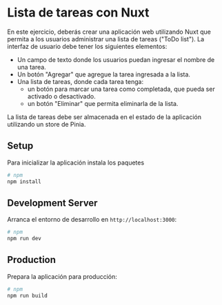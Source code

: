 # Lista de tareas con Nuxt

En este ejercicio, deberás crear una aplicación web utilizando Nuxt que permita a los usuarios administrar una lista de tareas ("ToDo list"). La interfaz de usuario debe tener los siguientes elementos:

* Un campo de texto donde los usuarios puedan ingresar el nombre de una tarea.
* Un botón "Agregar" que agregue la tarea ingresada a la lista.
* Una lista de tareas, donde cada tarea tenga:
    - un botón para marcar una tarea como completada, que pueda ser activado o desactivado.
    - un botón "Eliminar" que permita eliminarla de la lista.

La lista de tareas debe ser almacenada en el estado de la aplicación utilizando un store de Pinia.

## Setup

Para inicializar la aplicación instala los paquetes

```bash
# npm
npm install
```

## Development Server

Arranca el entorno de desarrollo en `http://localhost:3000`:

```bash
# npm
npm run dev
```

## Production

Prepara la aplicación para producción:

```bash
# npm
npm run build
```
